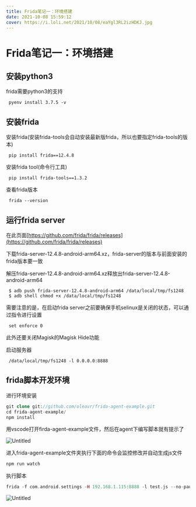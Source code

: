 ```yaml
---
title: Frida笔记一：环境搭建
date: 2021-10-08 15:59:12
cover: https://i.loli.net/2021/10/08/eaYgl3RL2izHDKJ.jpg
---
```


# Frida笔记一：环境搭建

## **安装python3**

frida需要python3的支持

```
 pyenv install 3.7.5 -v
```

## **安装frida**

安装frida(安装frida-tools会自动安装最新版frida，所以也要指定frida-tools的版本)

```
 pip install frida==12.4.8
```

安装frida tool(命令行工具)

```
 pip install frida-tools==1.3.2
```

查看frida版本

```
 frida --version
```

## 运行**frida server**

在此页面[https://github.com/frida/frida/releases](https://github.com/frida/frida/releases)

下载frida-server-12.4.8-android-arm64.xz，frida-server的版本与前面安装的frida版本要一致

解压frida-server-12.4.8-android-arm64.xz释放出frida-server-12.4.8-android-arm64

```
 $ adb push frida-server-12.4.8-android-arm64 /data/local/tmp/fs1248
 $ adb shell chmod +x /data/local/tmp/fs1248
```

需要注意的是，在启动frida server之前要确保手机selinux是关闭的状态，可以通过指令进行设置

```
 set enforce 0
```

此外还要关闭Magisk的Magisk Hide功能

启动服务器

```
 /data/local/tmp/fs1248 -l 0.0.0.0:8888 
```

## frida脚本开发环境

进行环境安装 

```php
git clone git://github.com/oleavr/frida-agent-example.git
cd frida-agent-example/
npm install
```

用vscode打开firda-agent-example文件，然后在agent下编写脚本就有提示了 

![Untitled](https://i.loli.net/2021/10/08/N5TX2QLhjItrYsc.png)

进入frida-agent-example文件夹执行下面的命令会监控修改并自动生成js文件 

```php
npm run watch
```

执行脚本 

```php
frida -f com.android.settings -H 192.168.1.115:8888 -l test.js --no-pause
```

![Untitled](https://i.loli.net/2021/10/08/3wSUdzC9VqsNKpA.png)
